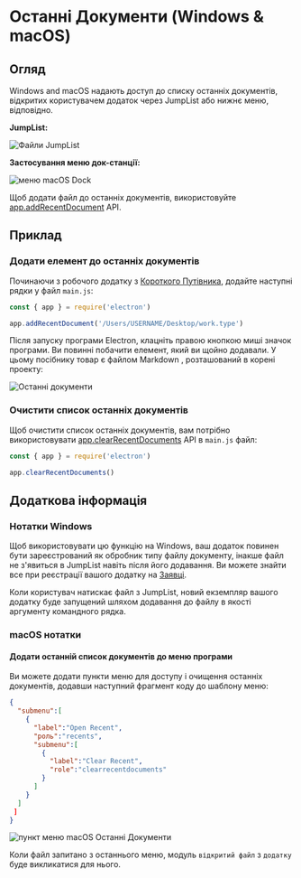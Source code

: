 # Останні Документи (Windows & macOS)

## Огляд

Windows and macOS надають доступ до списку останніх документів, відкритих користувачем додаток через JumpList або нижнє меню, відповідно.

__JumpList:__

![Файли JumpList](https://cloud.githubusercontent.com/assets/2289/23446924/11a27b98-fdfc-11e6-8485-cc3b1e86b80a.png)

__Застосування меню док-станції:__

![меню macOS Dock](https://cloud.githubusercontent.com/assets/639601/5069610/2aa80758-6e97-11e4-8cfb-c1a414a10774.png)

Щоб додати файл до останніх документів, використовуйте [app.addRecentDocument](../api/app.md#appaddrecentdocumentpath-macos-windows) API.

## Приклад

### Додати елемент до останніх документів

Починаючи з робочого додатку з [Короткого Путівника](quick-start.md), додайте наступні рядки у файл `main.js`:

```javascript fiddle='docs/fiddles/features/recent-documents'
const { app } = require('electron')

app.addRecentDocument('/Users/USERNAME/Desktop/work.type')
```

Після запуску програми Electron, клацніть правою кнопкою миші значок програми. Ви повинні побачити елемент, який ви щойно додавали. У цьому посібнику товар є файлом Markdown , розташований в корені проекту:

![Останні документи](../images/recent-documents.png)

### Очистити список останніх документів

Щоб очистити список останніх документів, вам потрібно використовувати [app.clearRecentDocuments](../api/app.md#appclearrecentdocuments-macos-windows) API в `main.js` файл:

```javascript
const { app } = require('electron')

app.clearRecentDocuments()
```

## Додаткова інформація

### Нотатки Windows

Щоб використовувати цю функцію на Windows, ваш додаток повинен бути зареєстрований як обробник типу файлу документу, інакше файл не з'явиться в JumpList навіть після його додавання. Ви можете знайти все при реєстрації вашого додатку на [Заявці](https://msdn.microsoft.com/en-us/library/cc144104(VS.85).aspx).

Коли користувач натискає файл з JumpList, новий екземпляр вашого додатку буде запущений шляхом додавання до файлу в якості аргументу командного рядка.

### macOS нотатки

#### Додати останній список документів до меню програми

Ви можете додати пункти меню для доступу і очищення останніх документів, додавши наступний фрагмент коду до шаблону меню:

```json
{
  "submenu":[
    {
      "label":"Open Recent",
      "роль":"recents",
      "submenu":[
        {
          "label":"Clear Recent",
          "role":"clearrecentdocuments"
        }
      ]
    }
  ] 
 ]
}
```

![пункт меню macOS Останні Документи](https://user-images.githubusercontent.com/3168941/33003655-ea601c3a-cd70-11e7-97fa-7c062149cfb1.png)

Коли файл запитано з останнього меню, модуль `відкритий файл` з `додатку` буде викликатися для нього.
